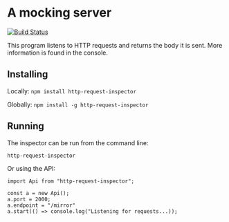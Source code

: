 # A mocking server

[![Build Status](https://travis-ci.org/wasmachien75/http-mirror.svg?branch=master)](https://travis-ci.org/wasmachien75/http-mirror)

This program listens to HTTP requests and returns the body it is sent. More information is found in the console.

## Installing

Locally:
`npm install http-request-inspector`

Globally:
`npm install -g http-request-inspector`

## Running

The inspector can be run from the command line:

`http-request-inspector`

Or using the API:

    import Api from "http-request-inspector";

    const a = new Api();
    a.port = 2000;
    a.endpoint = "/mirror"
    a.start(() => console.log("Listening for requests...));

